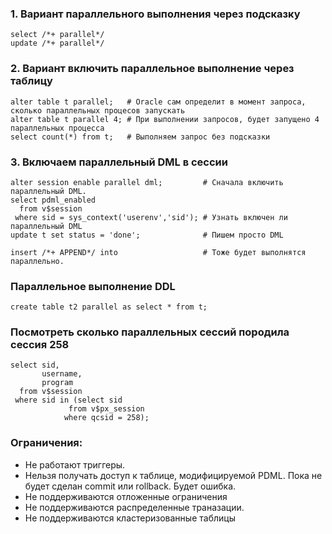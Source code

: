 ### 1. Вариант параллельного выполнения через подсказку
````
select /*+ parallel*/
update /*+ parallel*/ 
````

### 2. Вариант включить параллельное выполнение через таблицу
````
alter table t parallel;   # Oracle сам определит в момент запроса, сколько параллельных процесов запускать
alter table t parallel 4; # При выполнении запросов, будет запущено 4 параллельных процесса
select count(*) from t;   # Выполняем запрос без подсказки
````

### 3. Включаем параллельный DML в сессии
````
alter session enable parallel dml;         # Сначала включить параллельный DML. 
select pdml_enabled 
  from v$session 
 where sid = sys_context('userenv','sid'); # Узнать включен ли параллельный DML
update t set status = 'done';              # Пишем просто DML

insert /*+ APPEND*/ into                   # Тоже будет выполнятся параллельно. 
````


### Параллельное выполнение DDL
````                
create table t2 parallel as select * from t; 
````

### Посмотреть сколько параллельных сессий породила сессия 258
````
select sid,
       username,
       program
  from v$session
 where sid in (select sid
	         from v$px_session
	        where qcsid = 258);
````


### Ограничения:
  - Не работают триггеры.
  - Нельзя получать доступ к таблице, модифицируемой PDML. Пока не будет сделан commit или rollback. Будет ошибка. 
  - Не поддерживаются отложенные ограничения
  - Не поддерживаются распределенные траназации.
  - Не поддерживаются кластеризованные таблицы